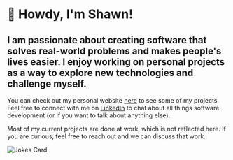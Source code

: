 
# 👋 Howdy, I'm Shawn!
## I am passionate about creating software that solves real-world problems and makes people's lives easier. I enjoy working on personal projects as a way to explore new technologies and challenge myself. 

You can check out my personal website [here](https://shawnmathen.me/) to see some of my projects. Feel free to connect with me on [LinkedIn](https://www.linkedin.com/in/shawn-mathen) to chat about all things software development (or if you want to talk about anything else).

Most of my current projects are done at work, which is not reflected here. If you are curious, feel free to reach out and we can discuss that work.

![Jokes Card](https://readme-jokes.vercel.app/api)

<!---
smmathen/smmathen is a ✨ special ✨ repository because its `README.md` (this file) appears on your GitHub profile.
You can click the Preview link to take a look at your changes.
--->
